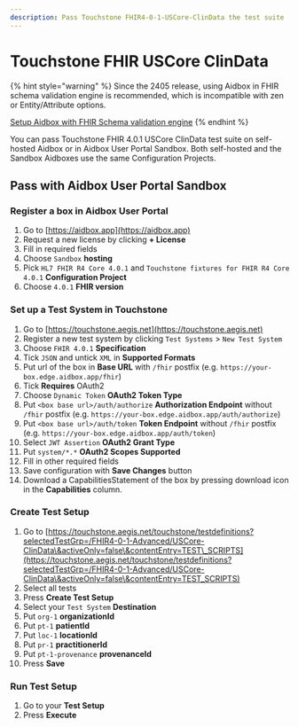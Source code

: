 ```yaml
---
description: Pass Touchstone FHIR4-0-1-USCore-ClinData the test suite
---
```


# Touchstone FHIR USCore ClinData

{% hint style="warning" %}
Since the 2405 release, using Aidbox in FHIR schema validation engine is recommended, which is incompatible with zen or Entity/Attribute options.

[Setup Aidbox with FHIR Schema validation engine](broken-reference)
{% endhint %}

You can pass Touchstone FHIR 4.0.1 USCore ClinData test suite on self-hosted Aidbox or in Aidbox User Portal Sandbox. Both self-hosted and the Sandbox Aidboxes use the same Configuration Projects.

## Pass with Aidbox User Portal Sandbox

### Register a box in Aidbox User Portal

1. Go to [https://aidbox.app](https://aidbox.app)
2. Request a new license by clicking **+ License**
3. Fill in required fields
4. Choose `Sandbox` **hosting**
5. Pick `HL7 FHIR R4 Core 4.0.1` and `Touchstone fixtures for FHIR R4 Core 4.0.1` **Configuration Project**
6. Choose `4.0.1` **FHIR version**

### Set up a Test System in Touchstone

1. Go to [https://touchstone.aegis.net](https://touchstone.aegis.net)
2. Register a new test system by clicking `Test Systems` > `New Test System`
3. Choose `FHIR 4.0.1` **Specification**
4. Tick `JSON` and untick `XML` in **Supported Formats**
5. Put url of the box in **Base URL** with `/fhir` postfix (e.g. `https://your-box.edge.aidbox.app/fhir`)
6. Tick **Requires** OAuth2
7. Choose `Dynamic Token` **OAuth2 Token Type**
8. Put `<box base url>/auth/authorize` **Authorization Endpoint** without `/fhir` postfix (e.g. `https://your-box.edge.aidbox.app/auth/authorize`)
9. Put `<box base url>/auth/token` **Token Endpoint** without `/fhir` postfix (e.g. `https://your-box.edge.aidbox.app/auth/token`)
10. Select `JWT Assertion` **OAuth2 Grant Type**
11. Put `system/*.*` **OAuth2 Scopes Supported**
12. Fill in other required fields
13. Save configuration with **Save Changes** button
14. Download a CapabilitiesStatement of the box by pressing download icon in the **Capabilities** column.

### Create Test Setup

1. Go to [https://touchstone.aegis.net/touchstone/testdefinitions?selectedTestGrp=/FHIR4-0-1-Advanced/USCore-ClinData\&activeOnly=false\&contentEntry=TEST\_SCRIPTS](https://touchstone.aegis.net/touchstone/testdefinitions?selectedTestGrp=/FHIR4-0-1-Advanced/USCore-ClinData\&activeOnly=false\&contentEntry=TEST_SCRIPTS)
2. Select all tests
3. Press **Create Test Setup**
4. Select your `Test System` **Destination**
5. Put `org-1` **organizationId**
6. Put `pt-1` **patientId**
7. Put `loc-1` **locationId**
8. Put `pr-1` **practitionerId**
9. Put `pt-1-provenance` **provenanceId**
10. Press **Save**

### Run Test Setup

1. Go to your **Test Setup**
2. Press **Execute**
